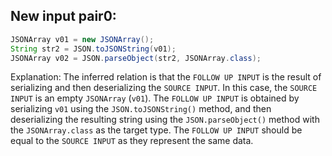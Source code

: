 ## New input pair0:
```java
JSONArray v01 = new JSONArray();
String str2 = JSON.toJSONString(v01);
JSONArray v02 = JSON.parseObject(str2, JSONArray.class);
```
Explanation: 
The inferred relation is that the `FOLLOW UP INPUT` is the result of serializing and then deserializing the `SOURCE INPUT`. In this case, the `SOURCE INPUT` is an empty `JSONArray` (`v01`). The `FOLLOW UP INPUT` is obtained by serializing `v01` using the `JSON.toJSONString()` method, and then deserializing the resulting string using the `JSON.parseObject()` method with the `JSONArray.class` as the target type. The `FOLLOW UP INPUT` should be equal to the `SOURCE INPUT` as they represent the same data.